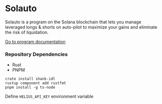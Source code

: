 # Solauto

Solauto is a program on the Solana blockchain that lets you manage leveraged longs & shorts on auto-pilot to maximize your gains and eliminate the risk of liquidation.

[Go to program documentation](/programs/solauto)


### Repository Dependencies

- Rust
- PNPM

```
crate install shank-idl
rustup component add rustfmt
pnpm install -g ts-node
```

Define `HELIUS_API_KEY` environment variable